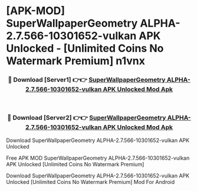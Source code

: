 # [APK-MOD] SuperWallpaperGeometry ALPHA-2.7.566-10301652-vulkan APK Unlocked - [Unlimited Coins No Watermark Premium] n1vnx



<div align="center">
<h3>🔴 Download [Server1] 👉👉 <a href="https://momento.my/?title=SuperWallpaperGeometry_ALPHA-2.7.566-10301652-vulkan_APK_Unlocked">SuperWallpaperGeometry ALPHA-2.7.566-10301652-vulkan APK Unlocked Mod Apk</a></h3><br>

<h3>🔴 Download [Server2] 👉👉 <a href="https://momento.my/?title=SuperWallpaperGeometry_ALPHA-2.7.566-10301652-vulkan_APK_Unlocked">SuperWallpaperGeometry ALPHA-2.7.566-10301652-vulkan APK Unlocked Mod Apk</a></h3>
</div>



Download SuperWallpaperGeometry ALPHA-2.7.566-10301652-vulkan APK Unlocked 

Free APK MOD SuperWallpaperGeometry ALPHA-2.7.566-10301652-vulkan APK Unlocked [Unlimited Coins No Watermark Premium]

Download SuperWallpaperGeometry ALPHA-2.7.566-10301652-vulkan APK Unlocked [Unlimited Coins No Watermark Premium] Mod For Android
